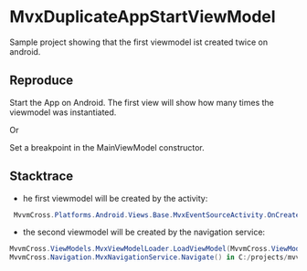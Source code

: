 # MvxDuplicateAppStartViewModel

Sample project showing that the first viewmodel ist created twice on android.

## Reproduce

Start the App on Android. The first view will show how many times the viewmodel was instantiated.

Or

Set a breakpoint in the MainViewModel constructor.

## Stacktrace

- he first viewmodel will be created by the activity: 

```cs
 MvvmCross.Platforms.Android.Views.Base.MvxEventSourceActivity.OnCreate(Android.OS.Bundle bundle = (null)) in C:/projects/mvvmcross/MvvmCross/Platforms/Android/Views/Base/MvxEventSourceActivity.cs:32
```

- the second viewmodel will be created by the navigation service:

```cs
MvvmCross.ViewModels.MvxViewModelLoader.LoadViewModel(MvvmCross.ViewModels.MvxViewModelInstanceRequest request = {MvvmCross.ViewModels.MvxViewModelInstanceRequest}, MvvmCross.ViewModels.IMvxBundle savedState = (null), MvvmCross.Navigation.EventArguments.IMvxNavigateEventArgs navigationArgs = (null)) in C:/projects/mvvmcross/MvvmCross/ViewModels/MvxViewModelLoader.cs:73
MvvmCross.Navigation.MvxNavigationService.Navigate() in C:/projects/mvvmcross/MvvmCross/Navigation/MvxNavigationService.cs:394
```